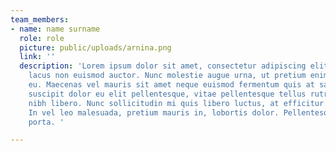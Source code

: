 ```yaml
---
team_members:
- name: name surname
  role: role
  picture: public/uploads/arnina.png
  link: ''
  description: 'Lorem ipsum dolor sit amet, consectetur adipiscing elit. Proin ultricies
    lacus non euismod auctor. Nunc molestie augue urna, ut pretium enim vestibulum
    eu. Maecenas vel mauris sit amet neque euismod fermentum quis at sapien. Fusce
    suscipit dolor eu elit pellentesque, vitae pellentesque tellus rutrum. Sed vitae
    nibh libero. Nunc sollicitudin mi quis libero luctus, at efficitur nibh viverra.
    In vel leo malesuada, pretium mauris in, lobortis dolor. Pellentesque tempus luctus
    porta. '

---
```

